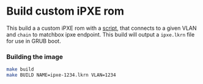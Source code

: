 # Build custom iPXE rom

This build a a custom iPXE rom with a [script](ipxe/script.ipxe), that connects to a given VLAN and `chain` to matchbox ipxe endpoint.
This build will output a `ipxe.lkrn` file for use in GRUB boot.

### Building the image

```sh
make build 
make BUILD NAME=ipxe-1234.lkrn VLAN=1234
```
